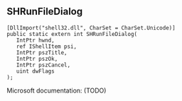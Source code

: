 ## SHRunFileDialog

```
[DllImport("shell32.dll", CharSet = CharSet.Unicode)]
public static extern int SHRunFileDialog(
   IntPtr hwnd,
   ref IShellItem psi,
   IntPtr pszTitle,
   IntPtr pszOk,
   IntPtr pszCancel,
   uint dwFlags
);
```

Microsoft documentation: (TODO)
